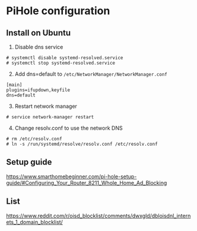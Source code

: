 # PiHole configuration

## Install on Ubuntu
1. Disable dns service
```
# systemctl disable systemd-resolved.service
# systemctl stop systemd-resolved.service
```
2. Add dns=default to `/etc/NetworkManager/NetworkManager.conf`
```
[main]
plugins=ifupdown,keyfile
dns=default
```
3. Restart network manager
```
# service network-manager restart
```
4. Change resolv.conf to use the network DNS
```
# rm /etc/resolv.conf
# ln -s /run/systemd/resolve/resolv.conf /etc/resolv.conf
```

## Setup guide
https://www.smarthomebeginner.com/pi-hole-setup-guide/#Configuring_Your_Router_8211_Whole_Home_Ad_Blocking

## List
https://www.reddit.com/r/oisd_blocklist/comments/dwxgld/dbloisdnl_internets_1_domain_blocklist/
